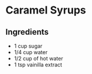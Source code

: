 # Caramel Syrups

## Ingredients 

- 1 cup sugar
- 1/4 cup water
- 1/2 cup of hot water
- 1 tsp vainilla extract